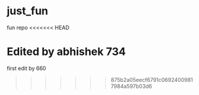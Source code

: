 # just_fun
fun repo
<<<<<<< HEAD

Edited by abhishek 734
=======
first edit by 660
>>>>>>> 875b2a05eecf6791c06924009817984a597b03d6
